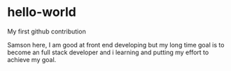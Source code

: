 # hello-world
My first github contribution

Samson here, I am good at front end developing but my long time goal is to become an full stack developer and i learning and putting my effort to achieve my goal.
